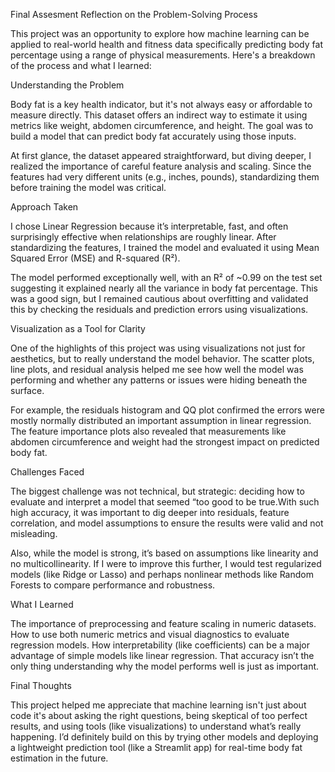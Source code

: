 Final Assesment
 Reflection on the Problem-Solving Process

This project was an opportunity to explore how machine learning can be applied to real-world health and fitness data specifically predicting body fat percentage using a range of physical measurements. Here's a breakdown of the process and what I learned:

 Understanding the Problem

Body fat is a key health indicator, but it's not always easy or affordable to measure directly. This dataset offers an indirect way to estimate it using metrics like weight, abdomen circumference, and height. The goal was to build a model that can predict body fat accurately using those inputs.

At first glance, the dataset appeared straightforward, but diving deeper, I realized the importance of careful feature analysis and scaling. Since the features had very different units (e.g., inches, pounds), standardizing them before training the model was critical.

 Approach Taken

I chose Linear Regression because it’s interpretable, fast, and often surprisingly effective when relationships are roughly linear. After standardizing the features, I trained the model and evaluated it using Mean Squared Error (MSE) and R-squared (R²).

The model performed exceptionally well, with an R² of ~0.99 on the test set suggesting it explained nearly all the variance in body fat percentage. This was a good sign, but I remained cautious about overfitting and validated this by checking the residuals and prediction errors using visualizations.

Visualization as a Tool for Clarity

One of the highlights of this project was using visualizations not just for aesthetics, but to really understand the model behavior. The scatter plots, line plots, and residual analysis helped me see how well the model was performing and whether any patterns or issues were hiding beneath the surface.

For example, the residuals histogram and QQ plot confirmed the errors were mostly normally distributed  an important assumption in linear regression. The feature importance plots also revealed that measurements like abdomen circumference and weight had the strongest impact on predicted body fat.

 Challenges Faced

The biggest challenge was not technical, but strategic: deciding how to evaluate and interpret a model that seemed “too good to be true.With such high accuracy, it was important to dig deeper into residuals, feature correlation, and model assumptions to ensure the results were valid and not misleading.

Also, while the model is strong, it’s based on assumptions like linearity and no multicollinearity. If I were to improve this further, I would test regularized models (like Ridge or Lasso) and perhaps nonlinear methods like Random Forests to compare performance and robustness.

 What I Learned

 The importance of preprocessing and feature scaling in numeric datasets.
 How to use both numeric metrics and visual diagnostics to evaluate regression models.
 How interpretability (like coefficients) can be a major advantage of simple models like linear regression.
 That accuracy isn’t the only thing  understanding why the model performs well is just as important.

 Final Thoughts

This project helped me appreciate that machine learning isn't just about code  it's about asking the right questions, being skeptical of too perfect results, and using tools (like visualizations) to understand what’s really happening. I’d definitely build on this by trying other models and deploying a lightweight prediction tool (like a Streamlit app) for real-time body fat estimation in the future.
